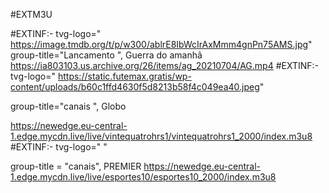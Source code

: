 #EXTM3U

#EXTINF:- tvg-logo=" https://image.tmdb.org/t/p/w300/ablrE8IbWcIrAxMmm4gnPn75AMS.jpg" group-title="Lancamento ", Guerra do amanhã
https://ia803103.us.archive.org/26/items/ag_20210704/AG.mp4
#EXTINF:- tvg-logo=" https://static.futemax.gratis/wp-content/uploads/b60c1ffd4630f5d8213b58f4c049ea40.jpeg"

group-title="canais ", Globo

https://newedge.eu-central-1.edge.mycdn.live/live/vintequatrohrs1/vintequatrohrs1_2000/index.m3u8
#EXTINF:- tvg-logo=" "

group-title = "canais", PREMIER https://newedge.eu-central-1.edge.mycdn.live/live/esportes10/esportes10_2000/index.m3u8

